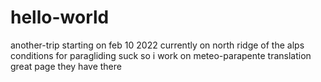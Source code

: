 # hello-world
another-trip
starting on feb 10 2022
currently on north ridge of the alps
conditions for paragliding suck so i work on meteo-parapente translation
great page they have there
